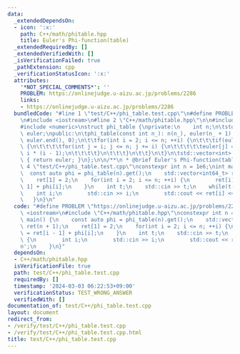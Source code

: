 ```yaml
---
data:
  _extendedDependsOn:
  - icon: ':x:'
    path: C++/math/phitable.hpp
    title: Euler's Phi-function(table)
  _extendedRequiredBy: []
  _extendedVerifiedWith: []
  _isVerificationFailed: true
  _pathExtension: cpp
  _verificationStatusIcon: ':x:'
  attributes:
    '*NOT_SPECIAL_COMMENTS*': ''
    PROBLEM: https://onlinejudge.u-aizu.ac.jp/problems/2286
    links:
    - https://onlinejudge.u-aizu.ac.jp/problems/2286
  bundledCode: "#line 1 \"test/C++/phi_table.test.cpp\"\n#define PROBLEM \"https://onlinejudge.u-aizu.ac.jp/problems/2286\"\
    \n#include <iostream>\n#line 2 \"C++/math/phitable.hpp\"\n\n#include <vector>\n\
    #include <numeric>\nstruct phi_table {\nprivate:\n    int n;\n\tstd::vector<int>\
    \ euler;\npublic:\n\tphi_table(const int n_): n(n_), euler(n_ + 1) {\n\t\tstd::iota(euler.begin(),\
    \ euler.end(), 0);\n\t\tfor(int i = 2; i <= n; ++i) {\n\t\t\tif(euler[i] == i)\
    \ {\n\t\t\t\tfor(int j = i; j <= n; j += i) {\n\t\t\t\t\teuler[j] = euler[j] /\
    \ i * (i - 1);\n\t\t\t\t}\n\t\t\t}\n\t\t}\n\t}\n\tstd::vector<int> get() const\
    \ { return euler; }\n};\n\n/**\n * @brief Euler's Phi-function(table)\n */\n#line\
    \ 4 \"test/C++/phi_table.test.cpp\"\nconstexpr int n = 1e6;\nint main() {\n  \
    \  const auto phi = phi_table(n).get();\n    std::vector<int64_t> ret(n + 1);\n\
    \    ret[1] = 2;\n    for(int i = 2; i <= n; ++i) {\n        ret[i] = ret[i -\
    \ 1] + phi[i];\n    }\n    int t;\n    std::cin >> t;\n    while(t--) {\n    \
    \    int i;\n        std::cin >> i;\n        std::cout << ret[i] << '\\n';\n \
    \   }\n}\n"
  code: "#define PROBLEM \"https://onlinejudge.u-aizu.ac.jp/problems/2286\"\n#include\
    \ <iostream>\n#include \"C++/math/phitable.hpp\"\nconstexpr int n = 1e6;\nint\
    \ main() {\n    const auto phi = phi_table(n).get();\n    std::vector<int64_t>\
    \ ret(n + 1);\n    ret[1] = 2;\n    for(int i = 2; i <= n; ++i) {\n        ret[i]\
    \ = ret[i - 1] + phi[i];\n    }\n    int t;\n    std::cin >> t;\n    while(t--)\
    \ {\n        int i;\n        std::cin >> i;\n        std::cout << ret[i] << '\\\
    n';\n    }\n}"
  dependsOn:
  - C++/math/phitable.hpp
  isVerificationFile: true
  path: test/C++/phi_table.test.cpp
  requiredBy: []
  timestamp: '2024-03-03 06:22:53+09:00'
  verificationStatus: TEST_WRONG_ANSWER
  verifiedWith: []
documentation_of: test/C++/phi_table.test.cpp
layout: document
redirect_from:
- /verify/test/C++/phi_table.test.cpp
- /verify/test/C++/phi_table.test.cpp.html
title: test/C++/phi_table.test.cpp
---
```

